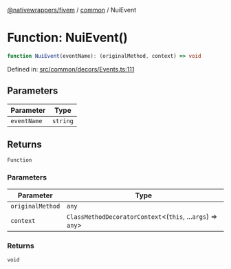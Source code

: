 [@nativewrappers/fivem](../../README.md) / [common](../README.md) / NuiEvent

# Function: NuiEvent()

```ts
function NuiEvent(eventName): (originalMethod, context) => void
```

Defined in: [src/common/decors/Events.ts:111](https://github.com/nativewrappers/nativewrappers/blob/756c662f77d10717b10de50b84f2e02fa47719d1/src/common/decors/Events.ts#L111)

## Parameters

| Parameter | Type |
| ------ | ------ |
| `eventName` | `string` |

## Returns

`Function`

### Parameters

| Parameter | Type |
| ------ | ------ |
| `originalMethod` | `any` |
| `context` | `ClassMethodDecoratorContext`\<(`this`, ...`args`) => `any`\> |

### Returns

`void`
